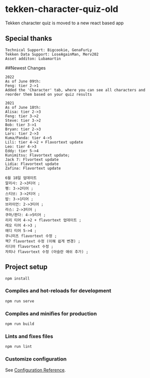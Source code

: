 # tekken-character-quiz-old

Tekken character quiz is moved to a new react based app

## Special thanks
```
Technical Support: Bigcookie, GenaFurLy
Tekken Data Support: LoseAgainMan, Merv202
Asset additon: Lubamartin
```

##Newest Changes
```
2022
As of June 09th:
Feng: tier 2->1
Added the 'Character' tab, where you can see all characters and reorder them based on your quiz results

2021
As of June 18th:
Alisa: tier 2->3
Feng: tier 3->2
Steve: tier 3->2
Bob: tier 3->1
Bryan: tier 2->3
Lars: tier 2->3
Kuma/Panda: tier 4->5
Lili: tier 4->2 + Flavortext update
Leo: tier 4->3
Eddy: tier 5->4
Kunimitsu: Flavortext update;
Jack 7: Flvortext update
Lidia: Flavortext update
Zafina: Flavortext update

6월 18일 업데이트
알리사: 2->3티어 ;
펭: 3->2티어 ;
스티브: 3->2티어 ;
밥: 3->1티어 ;
브라이언: 2->3티어 ;
라스: 2->3티어 ;
쿠마/판다: 4->5티어 ;
리리 티어 4->2 + flavortext 업데이트 ;
레오 티어 4->3 ;
에디 티어 5->4 ;
쿠니미츠 flavortext 수정 ;
잭7 flavortext 수정 (이해 쉽게 변경) ;
리디아 flavortext 수정 ;
자피나 flavortext 수정 (아슬란 애쉬 추가) ;
```

## Project setup
```
npm install
```

### Compiles and hot-reloads for development
```
npm run serve
```

### Compiles and minifies for production
```
npm run build
```

### Lints and fixes files
```
npm run lint
```

### Customize configuration
See [Configuration Reference](https://cli.vuejs.org/config/).
